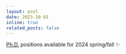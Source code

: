 ```yaml
---
layout: post
date: 2023-10-01 
inline: true
related_posts: false
---
```


<a href="https://nantang.github.io/blog/2023/phd.positions/">Ph.D.</a> positions available for 2024 spring/fall :sparkles: 
